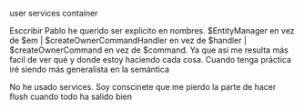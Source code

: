 user services container


Esccribir Pablo
he querido ser explicito en nombres. $EntityManager en vez de $em | $createOwnerCommandHandler en vez de $handler | $createOwnerCommand en vez de $command. Ya que asi me resulta más facil de ver qué y donde estoy haciendo cada cosa. Cuando tenga práctica iré siendo más generalista en la semántica


No he usado services. Soy conscinete que me pierdo la parte de hacer flush cuando todo ha salido bien